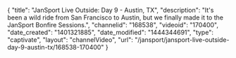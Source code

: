 {
    "title": "JanSport Live Outside: Day 9 - Austin, TX",
    "description": "It's been a wild ride from San Francisco to Austin, but we finally made it to the JanSport Bonfire Sessions.",
    "channelid": "168538",
    "videoid": "170400",
    "date_created": "1401321885",
    "date_modified": "1444344691",
    "type": "captivate",
    "layout": "channelVideo",
    "url": "\/jansport\/jansport-live-outside-day-9-austin-tx\/168538-170400"
}